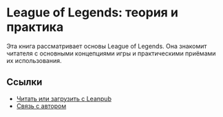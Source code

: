 # League of Legends: теория и практика

Эта книга рассматривает основы League of Legends. Она знакомит читателя с основными концепциями игры и практическими приёмами их использования.

## Ссылки

* [Читать или загрузить с Leanpub](https://leanpub.com/league-of-legends-fundamentals)
* [Связь с автором](mailto:petrsum@gmail.com)

